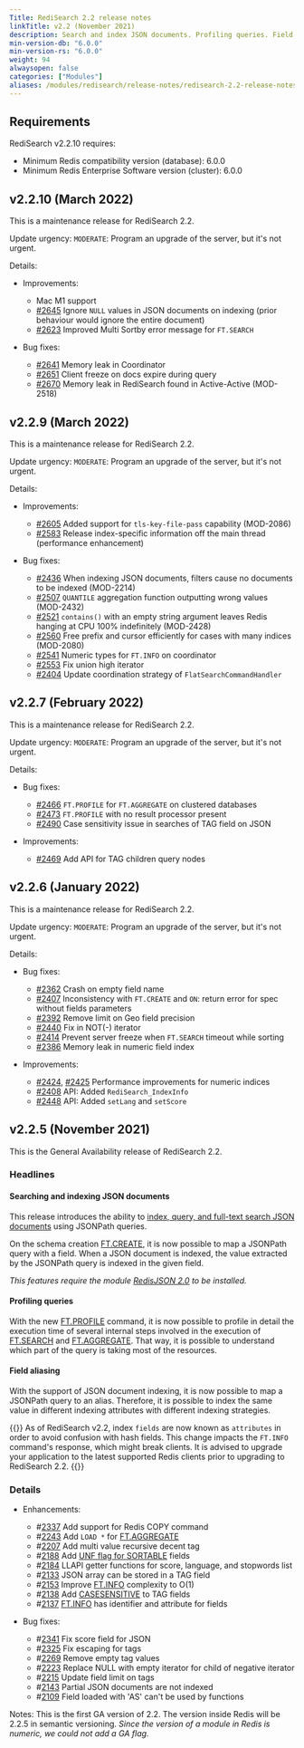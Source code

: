 ```yaml
---
Title: RediSearch 2.2 release notes
linkTitle: v2.2 (November 2021)
description: Search and index JSON documents. Profiling queries. Field aliasing. 
min-version-db: "6.0.0"
min-version-rs: "6.0.0"
weight: 94
alwaysopen: false
categories: ["Modules"]
aliases: /modules/redisearch/release-notes/redisearch-2.2-release-notes/
---
```

## Requirements

RediSearch v2.2.10 requires:

- Minimum Redis compatibility version (database): 6.0.0
- Minimum Redis Enterprise Software version (cluster): 6.0.0

## v2.2.10 (March 2022)

This is a maintenance release for RediSearch 2.2.

Update urgency: `MODERATE`: Program an upgrade of the server, but it's not urgent.

Details:

- Improvements:

  - Mac M1 support
  - [#2645](https://github.com/RediSearch/RediSearch/pull/2645) Ignore `NULL` values in JSON documents on indexing (prior behaviour would ignore the entire document)
  - [#2623](https://github.com/RediSearch/RediSearch/pull/2623) Improved Multi Sortby error message for `FT.SEARCH`

- Bug fixes:

  - [#2641](https://github.com/RediSearch/RediSearch/pull/2641) Memory leak in Coordinator
  - [#2651](https://github.com/RediSearch/RediSearch/pull/2651) Client freeze on docs expire during query
  - [#2670](https://github.com/RediSearch/RediSearch/pull/2670) Memory leak in RediSearch found in Active-Active (MOD-2518)

## v2.2.9 (March 2022)

This is a maintenance release for RediSearch 2.2.

Update urgency: `MODERATE`: Program an upgrade of the server, but it's not urgent.

Details:

- Improvements:

  - [#2605](https://github.com/RediSearch/RediSearch/pull/2605) Added support for `tls-key-file-pass` capability (MOD-2086)
  - [#2583](https://github.com/RediSearch/RediSearch/pull/2583) Release index-specific information off the main thread (performance enhancement)

- Bug fixes:

  - [#2436](https://github.com/RediSearch/RediSearch/pull/2436) When indexing JSON documents, filters cause no documents to be indexed (MOD-2214)
  - [#2507](https://github.com/RediSearch/RediSearch/pull/2507) `QUANTILE` aggregation function outputting wrong values (MOD-2432)
  - [#2521](https://github.com/RediSearch/RediSearch/pull/2521) `contains()` with an empty string argument leaves Redis hanging at CPU 100% indefinitely (MOD-2428)
  - [#2560](https://github.com/RediSearch/RediSearch/pull/2560) Free prefix and cursor efficiently for cases with many indices (MOD-2080)
  - [#2541](https://github.com/RediSearch/RediSearch/pull/2541) Numeric types for `FT.INFO` on coordinator
  - [#2553](https://github.com/RediSearch/RediSearch/pull/2553) Fix union high iterator
  - [#2404](https://github.com/RediSearch/RediSearch/pull/2404) Update coordination strategy of `FlatSearchCommandHandler`

## v2.2.7 (February 2022)

This is a maintenance release for RediSearch 2.2.

Update urgency: `MODERATE`: Program an upgrade of the server, but it's not urgent.

Details:

- Bug fixes:
  - [#2466](https://github.com/RediSearch/RediSearch/pull/2466) `FT.PROFILE` for `FT.AGGREGATE` on clustered databases
  - [#2473](https://github.com/RediSearch/RediSearch/pull/2473) `FT.PROFILE` with no result processor present
  - [#2490](https://github.com/RediSearch/RediSearch/pull/2490) Case sensitivity issue in searches of TAG field on JSON

- Improvements:
  - [#2469](https://github.com/RediSearch/RediSearch/pull/2469) Add API for TAG children query nodes

## v2.2.6 (January 2022)

This is a maintenance release for RediSearch 2.2.

Update urgency: `MODERATE`: Program an upgrade of the server, but it's not urgent.

Details:

- Bug fixes:

    - [#2362](https://github.com/RediSearch/RediSearch/pull/2362) Crash on empty field name
    - [#2407](https://github.com/RediSearch/RediSearch/pull/2407) Inconsistency with `FT.CREATE` and `ON`: return error for spec without fields parameters
    - [#2392](https://github.com/RediSearch/RediSearch/pull/2392) Remove limit on Geo field precision
    - [#2440](https://github.com/RediSearch/RediSearch/pull/2440) Fix in NOT(-) iterator
    - [#2414](https://github.com/RediSearch/RediSearch/pull/2414) Prevent server freeze when `FT.SEARCH` timeout while sorting
    - [#2386](https://github.com/RediSearch/RediSearch/pull/2386) Memory leak in numeric field index

- Improvements:

    - [#2424](https://github.com/RediSearch/RediSearch/pull/2424), [#2425](https://github.com/RediSearch/RediSearch/pull/2425) Performance improvements for numeric indices
    - [#2408](https://github.com/RediSearch/RediSearch/pull/2408) API: Added `RediSearch_IndexInfo`
    - [#2448](https://github.com/RediSearch/RediSearch/pull/2448) API: Added `setLang` and `setScore`

## v2.2.5 (November 2021)

This is the General Availability release of RediSearch 2.2.

### Headlines

#### Searching and indexing JSON documents

This release introduces the ability to [index, query, and full-text search JSON documents](https://oss.redis.com/redisearch/master/Indexing_JSON/) using JSONPath queries.

On the schema creation [FT.CREATE](https://oss.redis.com/redisearch/master/Commands/#ftcreate), it is now possible to map a JSONPath query with a field. When a JSON document is indexed, the value extracted by the JSONPath query is indexed in the given field.

 _This features require the module [RedisJSON 2.0](https://www.redisjson.io) to be installed._ 

#### Profiling queries

With the new [FT.PROFILE](https://oss.redis.com/redisearch/master/Commands/#ftprofile) command, it is now possible to profile in detail the execution time of several internal steps involved in the execution of [FT.SEARCH](https://oss.redis.com/redisearch/master/Commands/#ftsearch) and [FT.AGGREGATE](https://oss.redis.com/redisearch/master/Commands/#ftaggregate).
That way, it is possible to understand which part of the query is taking most of the resources.

#### Field aliasing

With the support of JSON document indexing, it is now possible to map a JSONPath query to an alias. Therefore, it is possible to index the same value in different indexing attributes with different indexing strategies.

{{<note>}}
As of RediSearch v2.2, index `fields` are now known as `attributes` in order to avoid confusion with hash fields. This change impacts the `FT.INFO` command's response, which might break clients.  It is advised to upgrade your application to the latest supported Redis clients prior to upgrading to RediSearch 2.2.
{{</note>}}

### Details

- Enhancements:
  - #[2337](https://github.com/redisearch/redisearch/issues/2337) Add support for Redis COPY command 
  - #[2243](https://github.com/redisearch/redisearch/issues/2243) Add `LOAD *` for [FT.AGGREGATE](https://oss.redis.com/redisearch/master/Commands/#ftaggregate)
  - #[2207](https://github.com/redisearch/redisearch/issues/2207) Add multi value recursive decent tag
  - #[2188](https://github.com/redisearch/redisearch/issues/2188) Add [UNF flag for SORTABLE](https://oss.redis.com/redisearch/master/Sorting/#normalization_unf_option) fields
  - #[2184](https://github.com/redisearch/redisearch/issues/2184) LLAPI getter functions for score, language, and stopwords list
  - #[2133](https://github.com/redisearch/redisearch/issues/2133) JSON array can be stored in a TAG field
  - #[2153](https://github.com/redisearch/redisearch/issues/2153) Improve [FT.INFO](https://oss.redis.com/redisearch/master/Commands/#ftinfo) complexity to O(1) 
  - #[2138](https://github.com/redisearch/redisearch/issues/2138) Add [CASESENSITIVE](https://oss.redis.com/redisearch/master/Tags/#creating_a_tag_field) to TAG fields
  - #[2137](https://github.com/redisearch/redisearch/issues/2137) [FT.INFO](https://oss.redis.com/redisearch/master/Commands/#ftinfo) has identifier and attribute for fields

- Bug fixes:
  - #[2341](https://github.com/redisearch/redisearch/issues/2341) Fix score field for JSON
  - #[2325](https://github.com/redisearch/redisearch/issues/2325) Fix escaping for tags
  - #[2269](https://github.com/redisearch/redisearch/issues/2269) Remove empty tag values
  - #[2223](https://github.com/redisearch/redisearch/issues/2223) Replace NULL with empty iterator for child of negative iterator
  - #[2215](https://github.com/redisearch/redisearch/issues/2215) Update field limit on tags
  - #[2143](https://github.com/redisearch/redisearch/issues/2143) Partial JSON documents are not indexed
  - #[2109](https://github.com/redisearch/redisearch/issues/2109) Field loaded with 'AS' can't be used by functions

Notes:
This is the first GA version of 2.2. The version inside Redis will be 2.2.5 in semantic versioning.
_Since the version of a module in Redis is numeric, we could not add a GA flag._
